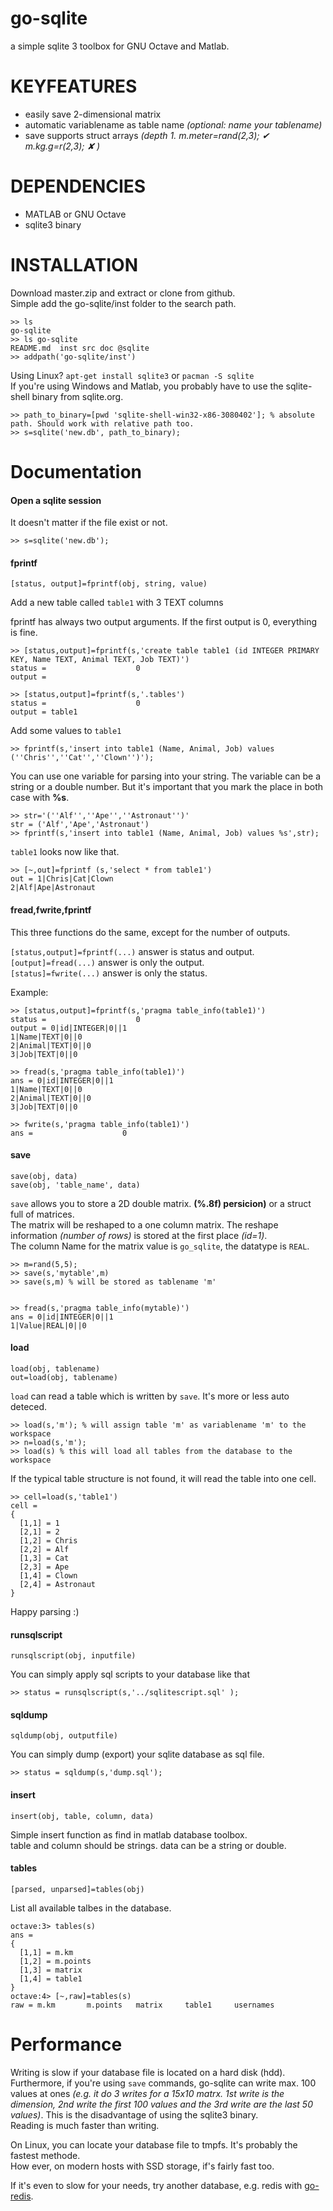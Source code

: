 go-sqlite
=========

a simple sqlite 3 toolbox for GNU Octave and Matlab.  

# KEYFEATURES

* easily save 2-dimensional matrix
* automatic variablename as table name _(optional: name your tablename)_
* save supports struct arrays _(depth 1.  m.meter=rand(2,3); ✔  m.kg.g=r(2,3); ✘ )_

# DEPENDENCIES

* MATLAB or GNU Octave
* sqlite3 binary

# INSTALLATION

Download master.zip and extract or clone from github.  
Simple add the go-sqlite/inst folder to the search path.

    >> ls
    go-sqlite
    >> ls go-sqlite
    README.md  inst src doc @sqlite
    >> addpath('go-sqlite/inst')

Using Linux? `apt-get install sqlite3` or `pacman -S sqlite`  
If you're using Windows and Matlab, you probably have to use the sqlite-shell binary from sqlite.org.

    >> path_to_binary=[pwd 'sqlite-shell-win32-x86-3080402']; % absolute path. Should work with relative path too.
    >> s=sqlite('new.db', path_to_binary);

# Documentation

#### Open a sqlite session

It doesn't matter if the file exist or not.

    >> s=sqlite('new.db');

#### fprintf

`[status, output]=fprintf(obj, string, value)`

Add a new table called `table1` with 3 TEXT columns

fprintf has always two output arguments. If the first output is 0, everything is fine.

    >> [status,output]=fprintf(s,'create table table1 (id INTEGER PRIMARY KEY, Name TEXT, Animal TEXT, Job TEXT)')
    status =                    0
    output =
    
    >> [status,output]=fprintf(s,'.tables')
    status =                    0
    output = table1

Add some values to `table1`

    >> fprintf(s,'insert into table1 (Name, Animal, Job) values (''Chris'',''Cat'',''Clown'')');

You can use one variable for parsing into your string. The variable can be a string or a double number. But it's important that you mark the place in both case 
with **%s**.

    >> str='(''Alf'',''Ape'',''Astronaut'')'
    str = ('Alf','Ape','Astronaut')
    >> fprintf(s,'insert into table1 (Name, Animal, Job) values %s',str);

`table1` looks now like that.

    >> [~,out]=fprintf (s,'select * from table1')
    out = 1|Chris|Cat|Clown
    2|Alf|Ape|Astronaut


#### fread,fwrite,fprintf

This three functions do the same, except for the number of outputs.

`[status,output]=fprintf(...)` answer is status and output.  
`[output]=fread(...)` answer is only the output.  
`[status]=fwrite(...)` answer is only the status.

Example:

    >> [status,output]=fprintf(s,'pragma table_info(table1)')
    status =                    0
    output = 0|id|INTEGER|0||1
    1|Name|TEXT|0||0
    2|Animal|TEXT|0||0
    3|Job|TEXT|0||0
    
    >> fread(s,'pragma table_info(table1)')
    ans = 0|id|INTEGER|0||1
    1|Name|TEXT|0||0
    2|Animal|TEXT|0||0
    3|Job|TEXT|0||0
    
    >> fwrite(s,'pragma table_info(table1)')
    ans =                    0


#### save

`save(obj, data)`  
`save(obj, 'table_name', data)`

`save` allows you to store a 2D double matrix. **(%.8f) persicion)** or a struct full of matrices.      
The matrix will be reshaped to a one column matrix. The reshape information _(number of rows)_ is stored at the first place _(id=1)_.  
The column Name for the matrix value is `go_sqlite`, the datatype is `REAL`. 

    >> m=rand(5,5);
    >> save(s,'mytable',m)
    >> save(s,m) % will be stored as tablename 'm'


    >> fread(s,'pragma table_info(mytable)')
    ans = 0|id|INTEGER|0||1
    1|Value|REAL|0||0

#### load

`load(obj, tablename)`  
`out=load(obj, tablename)`

`load` can read a table which is written by `save`. It's more or less auto deteced. 

    >> load(s,'m'); % will assign table 'm' as variablename 'm' to the workspace
    >> n=load(s,'m'); 
    >> load(s) % this will load all tables from the database to the workspace


If the typical table structure is not found, it will read the table into one cell.

    >> cell=load(s,'table1')
    cell =
    {
      [1,1] = 1
      [2,1] = 2
      [1,2] = Chris
      [2,2] = Alf
      [1,3] = Cat
      [2,3] = Ape
      [1,4] = Clown
      [2,4] = Astronaut
    }

Happy parsing :)

#### runsqlscript

`runsqlscript(obj, inputfile)`

You can simply apply sql scripts to your database like that

    >> status = runsqlscript(s,'../sqlitescript.sql' );

#### sqldump

`sqldump(obj, outputfile)`

You can simply dump (export) your sqlite database as sql file.

    >> status = sqldump(s,'dump.sql');


#### insert

`insert(obj, table, column, data)`

Simple insert function as find in matlab database toolbox.  
table and column should be strings. data can be a string or double.


#### tables

`[parsed, unparsed]=tables(obj)`

List all available talbes in the database.

    octave:3> tables(s)
    ans = 
    {
      [1,1] = m.km 
      [1,2] = m.points 
      [1,3] = matrix 
      [1,4] = table1 
    }
    octave:4> [~,raw]=tables(s)
    raw = m.km       m.points   matrix     table1     usernames



# Performance

Writing is slow if your database file is located on a hard disk (hdd). Furthermore, if you're using `save` commands, go-sqlite can write max. 100 values at 
ones _(e.g. it do 3 writes for a 15x10 matrx. 1st write is the dimension, 2nd write the first 100 values and the 3rd write are the last 50 values)_. This is 
the disadvantage of using the sqlite3 binary.    
Reading is much faster than writing.  

On Linux, you can locate your database file to tmpfs. It's probably the fastest methode.  
How ever, on modern hosts with SSD storage, if's fairly fast too.

If it's even to slow for your needs, try another database, e.g. redis with [go-redis](https://github.com/markuman/go-redis).




